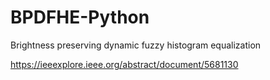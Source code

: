 # BPDFHE-Python
Brightness preserving dynamic fuzzy histogram equalization

https://ieeexplore.ieee.org/abstract/document/5681130
